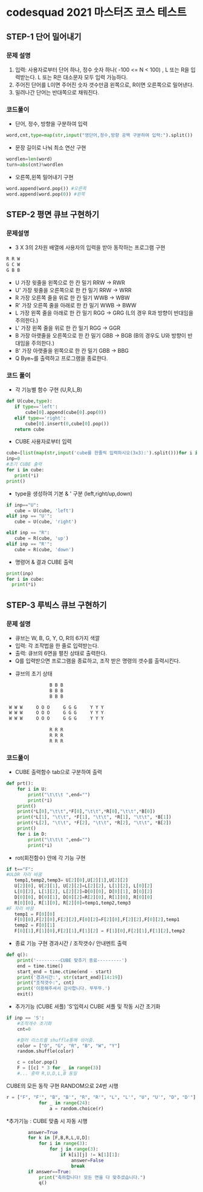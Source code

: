 # codesquad 2021 마스터즈 코스 테스트
## STEP-1 단어 밀어내기
### 문제 설명
1. 입력: 사용자로부터 단어 하나, 정수 숫자 하나( -100 <= N < 100) , L 또는 R을 입력받는다. L 또는 R은 대소문자 모두 입력 가능하다.
2. 주어진 단어를 L이면 주어진 숫자 갯수만큼 왼쪽으로, R이면 오른쪽으로 밀어낸다.
3. 밀려나간 단어는 반대쪽으로 채워진다.

### 코드풀이
* 단어, 정수, 방향을 구분하여 입력
``` python
word,cnt,type=map(str,input("영단어,정수,방향 공백 구분하여 입력:").split())
```

* 문장 길이로 나눠 최소 연산 구현
``` python
wordlen=len(word)
turn=abs(cnt)%wordlen
``` 

* 오른쪽,왼쪽 밀어내기 구현
``` python
word.append(word.pop()) #오른쪽
word.append(word.pop(0)) #왼쪽
``` 

## STEP-2 평면 큐브 구현하기
### 문제설명
* 3 X 3의 2차원 배열에 사용자의 입력을 받아 동작하는 프로그램 구현
 ```python
R R W  
G C W  
G B B  
 ```

- U  가장 윗줄을 왼쪽으로 한 칸 밀기 RRW -> RWR
- U' 가장 윗줄을 오른쪽으로 한 칸 밀기 RRW -> WRR
- R  가장 오른쪽 줄을 위로 한 칸 밀기 WWB -> WBW
- R' 가장 오른쪽 줄을 아래로 한 칸 밀기 WWB -> BWW
- L  가장 왼쪽 줄을 아래로 한 칸 밀기 RGG -> GRG (L의 경우 R과 방향이 반대임을 주의한다.)
- L' 가장 왼쪽 줄을 위로 한 칸 밀기 RGG -> GGR
- B  가장 아랫줄을 오른쪽으로 한 칸 밀기 GBB -> BGB (B의 경우도 U와 방향이 반대임을 주의한다.)
- B' 가장 아랫줄을 왼쪽으로 한 칸 밀기 GBB -> BBG
- Q  Bye~를 출력하고 프로그램을 종료한다.
 
 ### 코드 풀이
 * 각 기능별 함수 구현  (U,R,L,B)
 ``` python
 def U(cube,type):
    if type=='left':
        cube[0].append(cube[0].pop(0))
    elif type=='right':
        cube[0].insert(0,cube[0].pop())
    return cube
 ```
* CUBE 사용자로부터 입력
 ``` python
cube=[list(map(str,input('cube를 한줄씩 입력하시오(3x3):').split()))for i in range(3)]
inp=0
#초기 CUBE 출력
for i in cube:
    print(*i)
print()
 ```
* type을 생성하여 기본 & ' 구분
(left,right/up,down)
 ``` python
 if inp=="U":
    cube = U(cube, 'left')
 elif inp == "U'":
    cube = U(cube, 'right')

 elif inp == "R":
    cube = R(cube, 'up')
 elif inp == "R'":
    cube = R(cube, 'down')
 ```
* 명령어 & 결과 CUBE 출력
``` python
print(inp)
for i in cube:
  print(*i)
 ```

## STEP-3 루빅스 큐브 구현하기
### 문제 설명
+ 큐브는 W, B, G, Y, O, R의 6가지 색깔
+ 입력: 각 조작법을 한 줄로 입력받는다.
+ 출력: 큐브의 6면을 펼친 상태로 출력한다.
+ Q를 입력받으면 프로그램을 종료하고, 조작 받은 명령의 갯수를 출력시킨다.

* 큐브의 초기 상태 
``` python 
                B B B  
                B B B
                B B B

 W W W     O O O     G G G     Y Y Y 
 W W W     O O O     G G G     Y Y Y 
 W W W     O O O     G G G     Y Y Y 
 
                R R R 
                R R R 
                R R R 
 ```
### 코드풀이
* CUBE 출력함수
tab으로 구분하여 출력
``` python 
def prt():
    for i in U:
        print("\t\t\t ",end="")
        print(*i)
    print()
    print(*L[0],"\t\t",*F[0],"\t\t",*R[0],"\t\t",*B[0])
    print(*L[1], "\t\t", *F[1], "\t\t", *R[1], "\t\t", *B[1])
    print(*L[2], "\t\t", *F[2], "\t\t", *R[2], "\t\t", *B[2])
    print()
    for i in D:
        print("\t\t\t ",end="")
        print(*i)
 ```

* rot(회전함수) 안에 각 기능 구현
``` python 
if t=="F":
#ULDR 자리 바꿈
   temp1,temp2,temp3= U[2][0],U[2][1],U[2][2]
   U[2][0], U[2][1], U[2][2]=L[2][2], L[1][2], L[0][2]
   L[0][2], L[1][2], L[2][2]=D[0][0], D[0][1], D[0][2]
   D[0][0], D[0][1], D[0][2]=R[2][0], R[1][0], R[0][0]
   R[0][0], R[1][0], R[2][0]=temp1,temp2,temp3
#F 자리 바꿈
   temp1 = F[0][0]
   F[0][0],F[2][0],F[2][2],F[0][2]=F[2][0],F[2][2],F[0][2],temp1
   temp2 = F[0][1]
   F[0][1],F[1][0],F[2][1],F[1][2] = F[1][0],F[2][1],F[1][2],temp2
 ```
* 종료 기능 구현
경과시간 / 조작갯수/ 안내멘트 출력
``` python 
def q():
    print('---------CUBE 맞추기 종료---------')
    end = time.time()
    start_end = time.ctime(end - start)
    print('경과시간:', str(start_end)[14:19])
    print("조작갯수:", cnt)
    print('이용해주셔서 감사합니다. 뚜뚜뚜.')
    exit()
 ```

* 추가기능 (CUBE 셔플)
'S'입력시 CUBE 셔플 및 작동 시간 초기화
``` python 
if inp == 'S':
    #조작개수 초기화
    cnt=0

    #컬러 리스트를 shuffle통해 섞어줌.
    color = ["O", "G", "R", "B", "W", "Y"]
    random.shuffle(color)

    c = color.pop()
    F = [[c] * 3 for _ in range(3)] 
    #... 중략 R,U,D,L,B 동일
 ```
CUBE의 모든 동작 구현 RANDOM으로 24번 시행
``` python 
r = ["F", "F'", "B", "B'", "R", "R'", "L", "L'", "U", "U'", "D", "D'"]
            for _ in range(24):
                a = random.choice(r)
 ```

*추가기능 : CUBE 맞춤 시 자동 시행
``` python
        answer=True
        for k in [F,B,R,L,U,D]:
            for i in range(3):
                for j in range(3):
                    if k[i][j] != k[1][1]:
                        answer=False
                        break
        if answer==True:
            print("축하합니다! 모든 면을 다 맞추셨습니다.")
            q()
 ```